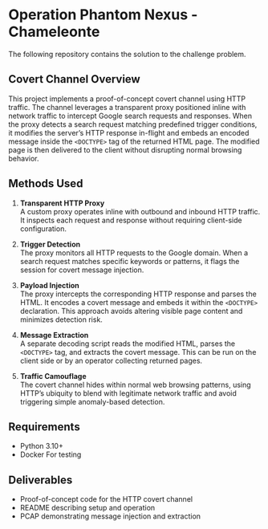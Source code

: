 # Operation Phantom Nexus - Chameleonte

The following repository contains the solution to the challenge problem.

## Covert Channel Overview

This project implements a proof-of-concept covert channel using HTTP traffic. The channel leverages a transparent proxy positioned inline with network traffic to intercept Google search requests and responses. When the proxy detects a search request matching predefined trigger conditions, it modifies the server’s HTTP response in-flight and embeds an encoded message inside the `<DOCTYPE>` tag of the returned HTML page. The modified page is then delivered to the client without disrupting normal browsing behavior.

## Methods Used

1. **Transparent HTTP Proxy**  
   A custom proxy operates inline with outbound and inbound HTTP traffic. It inspects each request and response without requiring client-side configuration.

2. **Trigger Detection**  
   The proxy monitors all HTTP requests to the Google domain. When a search request matches specific keywords or patterns, it flags the session for covert message injection.

3. **Payload Injection**  
   The proxy intercepts the corresponding HTTP response and parses the HTML. It encodes a covert message and embeds it within the `<DOCTYPE>` declaration. This approach avoids altering visible page content and minimizes detection risk.

4. **Message Extraction**  
   A separate decoding script reads the modified HTML, parses the `<DOCTYPE>` tag, and extracts the covert message. This can be run on the client side or by an operator collecting returned pages.

5. **Traffic Camouflage**  
   The covert channel hides within normal web browsing patterns, using HTTP’s ubiquity to blend with legitimate network traffic and avoid triggering simple anomaly-based detection.

## Requirements

- Python 3.10+
- Docker For testing

## Deliverables

- Proof-of-concept code for the HTTP covert channel
- README describing setup and operation
- PCAP demonstrating message injection and extraction
